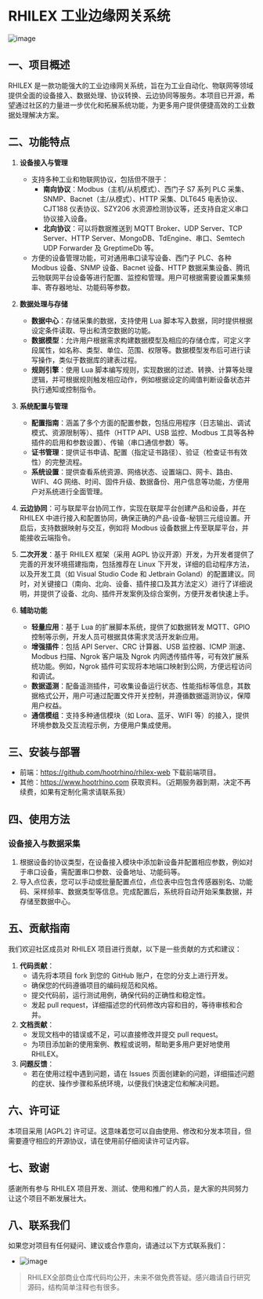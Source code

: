 # RHILEX 工业边缘网关系统
![image](https://github.com/user-attachments/assets/f02f3900-34a6-4a53-b161-993656e431a1)

## 一、项目概述
RHILEX 是一款功能强大的工业边缘网关系统，旨在为工业自动化、物联网等领域提供全面的设备接入、数据处理、协议转换、云边协同等服务。本项目已开源，希望通过社区的力量进一步优化和拓展系统功能，为更多用户提供便捷高效的工业数据处理解决方案。

## 二、功能特点
1. **设备接入与管理**
    - 支持多种工业和物联网协议，包括但不限于：
        - **南向协议**：Modbus（主机/从机模式）、西门子 S7 系列 PLC 采集、SNMP、Bacnet（主/从模式）、HTTP 采集、DLT645 电表协议、CJT188 仪表协议、SZY206 水资源检测协议等，还支持自定义串口协议接入设备。
        - **北向协议**：可以将数据推送到 MQTT Broker、UDP Server、TCP Server、HTTP Server、MongoDB、TdEngine、串口、Semtech UDP Forwarder 及 GreptimeDb 等。
    - 方便的设备管理功能，可对通用串口读写设备、西门子 PLC、各种 Modbus 设备、SNMP 设备、Bacnet 设备、HTTP 数据采集设备、腾讯云物联网平台设备等进行配置、监控和管理。用户可根据需要设置采集频率、寄存器地址、功能码等参数。

2. **数据处理与存储**
    - **数据中心**：存储采集的数据，支持使用 Lua 脚本写入数据，同时提供根据设定条件读取、导出和清空数据的功能。
    - **数据模型**：允许用户根据需求构建数据模型及相应的存储仓库，可定义字段属性，如名称、类型、单位、范围、权限等。数据模型发布后可进行读写操作，类似于数据库的建表过程。
    - **规则引擎**：使用 Lua 脚本编写规则，实现数据的过滤、转换、计算等处理逻辑，并可根据规则触发相应动作，例如根据设定的阈值判断设备状态并执行通知或控制指令。

3. **系统配置与管理**
    - **配置指南**：涵盖了多个方面的配置参数，包括应用程序（日志输出、调试模式、资源限制等）、插件（HTTP API、USB 监控、Modbus 工具等各种插件的启用和参数设置）、传输（串口通信参数）等。
    - **证书管理**：提供证书申请、配置（指定证书路径）、验证（检查证书有效性）的完整流程。
    - **系统设置**：提供查看系统资源、网络状态、设置端口、网卡、路由、WIFI、4G 网络、时间、固件升级、数据备份、用户信息等功能，方便用户对系统进行全面管理。

4. **云边协同**：可与联犀平台协同工作，实现在联犀平台创建产品和设备，并在 RHILEX 中进行接入和配置协同，确保正确的产品-设备-秘钥三元组设置。开启后，支持数据映射与交互，例如将 Modbus 设备数据上传至联犀平台，并能接收云端指令。

5. **二次开发**：基于 RHILEX 框架（采用 AGPL 协议开源）开发，为开发者提供了完善的开发环境搭建指南，包括推荐在 Linux 下开发，详细的启动程序方法，以及开发工具（如 Visual Studio Code 和 Jetbrain Goland）的配置建议。同时，对关键接口（南向、北向、设备、插件接口及其方法定义）进行了详细说明，并提供了设备、北向、插件开发案例及综合案例，方便开发者快速上手。

6. **辅助功能**
    - **轻量应用**：基于 Lua 的扩展脚本系统，提供了如数据转发 MQTT、GPIO 控制等示例，开发人员可根据具体需求灵活开发新应用。
    - **增强插件**：包括 API Server、CRC 计算器、USB 监控器、ICMP 测速、Modbus 扫描、Ngrok 客户端及 Ngrok 内网透传插件等，可有效扩展系统功能。例如，Ngrok 插件可实现将本地端口映射到公网，方便远程访问和调试。
    - **数据遥测**：配备遥测插件，可收集设备运行状态、性能指标等信息，其数据格式公开，用户可通过配置文件开关控制，并遵循数据遥测协议，保障用户权益。
    - **通信模组**：支持多种通信模块（如 Lora、蓝牙、WIFI 等）的接入，提供环境参数及交互流程示例，方便用户集成使用。


## 三、安装与部署
- 前端：https://github.com/hootrhino/rhilex-web 下载前端项目。
- 其他：https://www.hootrhino.com 获取资料。（近期服务器到期，决定不再续费，如果有定制化需求请联系我）


## 四、使用方法

### 设备接入与数据采集
1. 根据设备的协议类型，在设备接入模块中添加新设备并配置相应参数，例如对于串口设备，需配置串口参数、设备地址、功能码等。
2. 导入点位表，您可以手动或批量配置点位，点位表中应包含传感器别名、功能码、采样频率、数据类型等信息。完成配置后，系统将自动开始采集数据，并存储至数据中心。

## 五、贡献指南
我们欢迎社区成员对 RHILEX 项目进行贡献，以下是一些贡献的方式和建议：
1. **代码贡献**：
    - 请先将本项目 fork 到您的 GitHub 账户，在您的分支上进行开发。
    - 确保您的代码遵循项目的编码规范和风格。
    - 提交代码前，运行测试用例，确保代码的正确性和稳定性。
    - 发起 pull request，详细描述您的代码修改内容和目的，等待审核和合并。
2. **文档贡献**：
    - 发现文档中的错误或不足，可以直接修改并提交 pull request。
    - 为项目添加新的使用案例、教程或说明，帮助更多用户更好地使用 RHILEX。
3. **问题反馈**：
    - 若在使用过程中遇到问题，请在 Issues 页面创建新的问题，详细描述问题的症状、操作步骤和系统环境，以便我们快速定位和解决问题。


## 六、许可证
本项目采用 [AGPL2] 许可证。这意味着您可以自由使用、修改和分发本项目，但需要遵守相应的开源协议，请在使用前仔细阅读许可证内容。


## 七、致谢
感谢所有参与 RHILEX 项目开发、测试、使用和推广的人员，是大家的共同努力让这个项目不断发展壮大。


## 八、联系我们
如果您对项目有任何疑问、建议或合作意向，请通过以下方式联系我们：
- ![image](https://github.com/user-attachments/assets/4fb3107e-5307-469e-af9f-0a1a8814eb35)

> RHILEX全部商业仓库代码均公开，未来不做免费答疑。感兴趣请自行研究源码，结构简单注释也有很多。